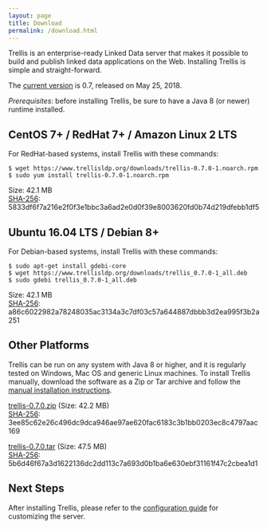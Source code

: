 ```yaml
---
layout: page
title: Download
permalink: /download.html
---
```


Trellis is an enterprise-ready Linked Data server that makes it possible to build and publish linked data applications on the Web.
Installing Trellis is simple and straight-forward.

The [current version](https://github.com/trellis-ldp/trellis/releases/latest) is 0.7, released on May 25, 2018.

_Prerequisites_: before installing Trellis, be sure to have a Java 8 (or newer) runtime installed.

## CentOS 7+ / RedHat 7+ / Amazon Linux 2 LTS

For RedHat-based systems, install Trellis with these commands:

    $ wget https://www.trellisldp.org/downloads/trellis-0.7.0-1.noarch.rpm
    $ sudo yum install trellis-0.7.0-1.noarch.rpm

Size: 42.1 MB  
[SHA-256](https://www.trellisldp.org/downloads/trellis-0.7.0-1.noarch.rpm.sha256): 5833df6f7a216e2f0f3e1bbc3a6ad2e0d0f39e8003620fd0b74d219dfebb1df5

## Ubuntu 16.04 LTS / Debian 8+

For Debian-based systems, install Trellis with these commands:

    $ sudo apt-get install gdebi-core
    $ wget https://www.trellisldp.org/downloads/trellis_0.7.0-1_all.deb
    $ sudo gdebi trellis_0.7.0-1_all.deb

Size: 42.1 MB  
[SHA-256](https://www.trellisldp.org/downloads/trellis_0.7.0-1_all.deb.sha256): a86c6022982a78248035ac3134a3c7df03c57a644887dbbb3d2ea995f3b2a251

## Other Platforms

Trellis can be run on any system with Java 8 or higher, and it is regularly
tested on Windows, Mac OS and generic Linux machines. To install Trellis
manually, download the software as a Zip or Tar archive and follow the
[manual installation instructions](https://github.com/trellis-ldp/trellis/wiki/Manual-Installation).

[trellis-0.7.0.zip](https://www.trellisldp.org/downloads/trellis-0.7.0.zip)
(Size: 42.2 MB)  
[SHA-256](https://www.trellisldp.org/downloads/trellis-0.7.0.zip.sha256): 3ee85c62e26c496dc9dca946ae97ae620fac6183c3b1bb0203ec8c4797aac169

[trellis-0.7.0.tar](https://www.trellisldp.org/downloads/trellis-0.7.0.tar)
(Size: 47.5 MB)  
[SHA-256](https://www.trellisldp.org/downloads/trellis-0.7.0.tar.sha256): 5b6d46f67a3d1622136dc2dd113c7a693d0b1ba6e630ebf31161f47c2cbea1d1

## Next Steps

After installing Trellis, please refer to the [configuration guide](https://github.com/trellis-ldp/trellis/wiki/Configuration-Guide)
for customizing the server.

